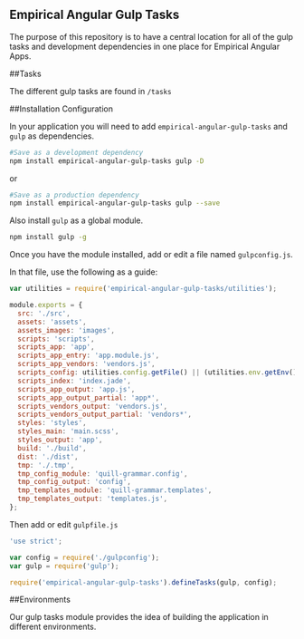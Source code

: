 Empirical Angular Gulp Tasks
----------------------------

The purpose of this repository is to have a central
location for all of the gulp tasks and development
dependencies in one place for Empirical Angular Apps.

##Tasks

The different gulp tasks are found in `/tasks`

##Installation Configuration

In your application you will need to add `empirical-angular-gulp-tasks`
and `gulp` as dependencies.

```bash
#Save as a development dependency
npm install empirical-angular-gulp-tasks gulp -D
```

or

```bash
#Save as a production dependency
npm install empirical-angular-gulp-tasks gulp --save
```

Also install `gulp` as a global module.

```bash
npm install gulp -g
```

Once you have the module installed, add or edit a
file named `gulpconfig.js`.

In that file, use the following as a guide:

```js
var utilities = require('empirical-angular-gulp-tasks/utilities');

module.exports = {
  src: './src',
  assets: 'assets',
  assets_images: 'images',
  scripts: 'scripts',
  scripts_app: 'app',
  scripts_app_entry: 'app.module.js',
  scripts_app_vendors: 'vendors.js',
  scripts_config: utilities.config.getFile() || (utilities.env.getEnv() + '.config.json'),
  scripts_index: 'index.jade',
  scripts_app_output: 'app.js',
  scripts_app_output_partial: 'app*',
  scripts_vendors_output: 'vendors.js',
  scripts_vendors_output_partial: 'vendors*',
  styles: 'styles',
  styles_main: 'main.scss',
  styles_output: 'app',
  build: './build',
  dist: './dist',
  tmp: './.tmp',
  tmp_config_module: 'quill-grammar.config',
  tmp_config_output: 'config',
  tmp_templates_module: 'quill-grammar.templates',
  tmp_templates_output: 'templates.js',
};
```

Then add or edit `gulpfile.js`

```js
'use strict';

var config = require('./gulpconfig');
var gulp = require('gulp');

require('empirical-angular-gulp-tasks').defineTasks(gulp, config);
```

##Environments

Our gulp tasks module provides the idea of building
the application in different environments.

